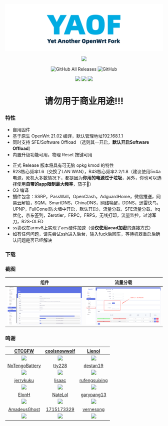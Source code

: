 <p align="center">
<img width="768" src="https://raw.githubusercontent.com/QiuSimons/Others/master/YAOF.png" >
</p>
<p align="center">
<img src="https://forthebadge.com/images/badges/built-with-love.svg">
<p>
<p align="center">
<img alt="GitHub All Releases" src="https://img.shields.io/github/downloads/QiuSimons/R2S-R4S-X86-OpenWrt/total?style=for-the-badge">
<img alt="GitHub" src="https://img.shields.io/github/license/QiuSimons/R2S-R4S-X86-OpenWrt?style=for-the-badge">
<p>
<p align="center">
<img src="https://github.com/QiuSimons/R2S-R4S-X86-OpenWrt/workflows/R2S-OpenWrt/badge.svg">
<img src="https://github.com/QiuSimons/R2S-R4S-X86-OpenWrt/workflows/R4S-OpenWrt/badge.svg">
<img src="https://github.com/QiuSimons/R2S-R4S-X86-OpenWrt/workflows/X86-OpenWrt/badge.svg">
<p>


<h1 align="center">请勿用于商业用途!!!</h1>



### 特性

- 自用固件
- 基于原生 OpenWrt 21.02 编译，默认管理地址192.168.1.1
- 同时支持 SFE/Software Offload （选则其一开启，<b>默认开启Software Offload</b>）
- 内置升级功能可用，物理 Reset 按键可用
<!-- - 预配置了部分插件（包括但不限于 DNS 套娃，使用时先将 SSRP 的 DNS 上游提前选成本机5335端口，然后再 ADG 中勾上启用就好*“管理账户root，密码admin”，如果要作用于路由器本身，可以把lan和wan的dns都配置成127.0.0.1，dhcp高级里设置下发dns 6,192.168.1.1。注：这里取决于你设定的路由的ip地址） -->
- 正式 Release 版本将具有可无脑 opkg kmod 的特性
- R2S核心频率1.6（交换了LAN WAN），R4S核心频率2.2/1.8（建议使用5v4a电源，死机大多数情况下，都是因为<b>你用的电源过于垃圾</b>，另外，你也可以选择使用<b>自带的app限制最大频率</b>，茄子🍆）
- O3 编译
- 插件包含：SSRP，PassWall，OpenClash，AdguardHome，微信推送，网易云解锁，SQM，SmartDNS，ChinaDNS，网络唤醒，DDNS，迅雷快鸟，UPNP，FullCone(防火墙中开启，默认开启)，流量分载，SFE流量分载，irq优化，京东签到，Zerotier，FRPC，FRPS，无线打印，流量监控，过滤军刀，R2S-OLED
- ss协议在armv8上实现了aes硬件加速（请<b>仅使用aead加密</b>的连接方式）
- 如有任何问题，请先尝试ssh进入后台，输入fuck后回车，等待机器重启后确认问题是否已经解决

### 下载

<!-- - 选择自己<b>设备对应的固件</b>，并[下载](https://github.com/QiuSimons/R2S-R4S-OpenWrt/releases) -->

### 截图

|                      组件                       |                      流量分载                       |
| :----------------------------------------------------------: | :----------------------------------------------------------: |
| ![主页.png](https://raw.githubusercontent.com/QiuSimons/R4S-OpenWrt/master/PIC/app.png) | ![offload.png](https://raw.githubusercontent.com/QiuSimons/R4S-OpenWrt/master/PIC/offload.png) |

### 鸣谢

|          [CTCGFW](https://github.com/immortalwrt)           |           [coolsnowwolf](https://github.com/coolsnowwolf)            |              [Lienol](https://github.com/Lienol)               |
| :----------------------------------------------------------: | :----------------------------------------------------------: | :----------------------------------------------------------: |
| <img width="60" src="https://avatars.githubusercontent.com/u/53193414"/> | <img width="60" src="https://avatars.githubusercontent.com/u/31687149" /> | <img width="60" src="https://avatars.githubusercontent.com/u/23146169" /> |
|              [NoTengoBattery](https://github.com/NoTengoBattery)               |              [tty228](https://github.com/tty228)               |              [destan19](https://github.com/destan19)               |
| <img width="60" src="https://avatars.githubusercontent.com/u/11285513" /> | <img width="60" src="https://avatars.githubusercontent.com/u/33397881" /> | <img width="60" src="https://avatars.githubusercontent.com/u/3950091" /> |
|              [jerrykuku](https://github.com/jerrykuku)               |              [lisaac](https://github.com/lisaac)               |              [rufengsuixing](https://github.com/rufengsuixing)               |
| <img width="60" src="https://avatars.githubusercontent.com/u/9485680" /> | <img width="60" src="https://avatars.githubusercontent.com/u/3320969" /> | <img width="60" src="https://avatars.githubusercontent.com/u/22387141" /> |
|              [ElonH](https://github.com/ElonH)               |              [NateLol](https://github.com/NateLol)               |              [garypang13](https://github.com/garypang13)               |
| <img width="60" src="https://avatars.githubusercontent.com/u/32666230" /> | <img width="60" src="https://avatars.githubusercontent.com/u/5166306" /> | <img width="60" src="https://avatars.githubusercontent.com/u/48883331" /> |
|              [AmadeusGhost](https://github.com/AmadeusGhost)               |              [1715173329](https://github.com/1715173329)               |              [vernesong](https://github.com/vernesong)               |
| <img width="60" src="https://avatars.githubusercontent.com/u/42570690" /> | <img width="60" src="https://avatars.githubusercontent.com/u/22235437" /> | <img width="60" src="https://avatars.githubusercontent.com/u/42875168" /> |
